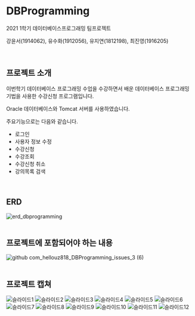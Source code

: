 # DBProgramming
2021 1학기 데이터베이스프로그래밍 팀프로젝트

강윤서(1914062), 유수화(1912056), 유지연(1812198), 최진영(1916205)

<br>

## 프로젝트 소개
이번학기 데이터베이스 프로그래밍 수업을 수강하면서 배운 데이터베이스 프로그래밍 기법을 사용한 수강신청 프로그램입니다.

Oracle 데이터베이스와 Tomcat 서버를 사용하였습니다. 

주요기능으로는 다음와 같습니다. 

- 로그인
- 사용자 정보 수정 
- 수강신청
- 수강조회
- 수강신청 취소
- 강의목록 검색
<br>

## ERD
![erd_dbprogramming](https://user-images.githubusercontent.com/49220095/120913070-47cbca80-c6cf-11eb-854a-b2e6cf116f14.jpg)
<br><br>

## 프로젝트에 포함되어야 하는 내용
![github com_hellouz818_DBProgramming_issues_3 (6)](https://user-images.githubusercontent.com/49220095/120938359-43de8d80-c74d-11eb-91b9-031d6ae45555.png)
<br><br>

## 프로젝트 캡쳐
![슬라이드1](https://user-images.githubusercontent.com/49220095/120938247-d03c8080-c74c-11eb-818d-5372276fc0b9.PNG)
![슬라이드2](https://user-images.githubusercontent.com/49220095/120938250-d03c8080-c74c-11eb-9da1-b3d70f508790.PNG)
![슬라이드3](https://user-images.githubusercontent.com/49220095/120938252-d0d51700-c74c-11eb-83d7-56f09768f8e1.PNG)
![슬라이드4](https://user-images.githubusercontent.com/49220095/120938254-d0d51700-c74c-11eb-8f1c-e358296908e7.PNG)
![슬라이드5](https://user-images.githubusercontent.com/49220095/120938255-d16dad80-c74c-11eb-9040-9d3517749a38.PNG)
![슬라이드6](https://user-images.githubusercontent.com/49220095/120938256-d16dad80-c74c-11eb-8bc2-b9b0dc4dd66e.PNG)
![슬라이드7](https://user-images.githubusercontent.com/49220095/120938257-d2064400-c74c-11eb-9c66-4f9bef219900.PNG)
![슬라이드8](https://user-images.githubusercontent.com/49220095/120938259-d2064400-c74c-11eb-82d4-e978b97d8ad4.PNG)
![슬라이드9](https://user-images.githubusercontent.com/49220095/120938260-d29eda80-c74c-11eb-976d-a127fc2b5351.PNG)
![슬라이드10](https://user-images.githubusercontent.com/49220095/120938261-d29eda80-c74c-11eb-9862-d42e0e21ed67.PNG)
![슬라이드11](https://user-images.githubusercontent.com/49220095/120938262-d3377100-c74c-11eb-9da1-a8c3af5ce78c.PNG)
![슬라이드12](https://user-images.githubusercontent.com/49220095/120938242-cf0b5380-c74c-11eb-8baa-4f3bb5f52713.PNG)
